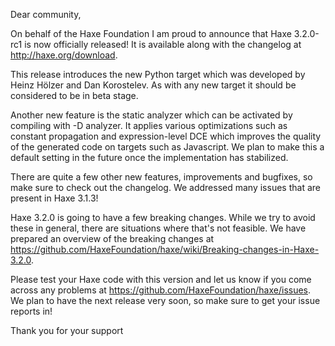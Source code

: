 Dear community,

On behalf of the Haxe Foundation I am proud to announce that Haxe 3.2.0-rc1 is now officially released! It is available along with the changelog at http://haxe.org/download.

This release introduces the new Python target which was developed by Heinz Hölzer and Dan Korostelev. As with any new target it should be considered to be in beta stage.

Another new feature is the static analyzer which can be activated by compiling with -D analyzer. It applies various optimizations such as constant propagation and expression-level DCE which improves the quality of the generated code on targets such as Javascript. We plan to make this a default setting in the future once the implementation has stabilized.

There are quite a few other new features, improvements and bugfixes, so make sure to check out the changelog. We addressed many issues that are present in Haxe 3.1.3!

Haxe 3.2.0 is going to have a few breaking changes. While we try to avoid these in general, there are situations where that's not feasible. We have prepared an overview of the breaking changes at https://github.com/HaxeFoundation/haxe/wiki/Breaking-changes-in-Haxe-3.2.0.

Please test your Haxe code with this version and let us know if you come across any problems at https://github.com/HaxeFoundation/haxe/issues. We plan to have the next release very soon, so make sure to get your issue reports in!

Thank you for your support